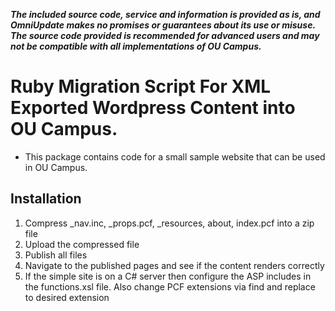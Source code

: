 ***The included source code, service and information is provided as is, and OmniUpdate makes no promises or guarantees about its use or misuse. The source code provided is recommended for advanced users and may not be compatible with all implementations of OU Campus.***

# Ruby Migration Script For XML Exported Wordpress Content into OU Campus. 
- This package contains code for a small sample website that can be used in OU Campus.

## Installation
1. Compress _nav.inc, _props.pcf, _resources, about, index.pcf into a zip file
2. Upload the compressed file
3. Publish all files
4. Navigate to the published pages and see if the content renders correctly
5. If the simple site is on a C# server then configure the ASP includes in the functions.xsl file. Also change PCF extensions via find and replace to desired extension


